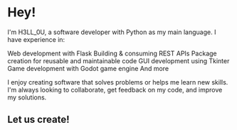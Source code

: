 # Hey!

I'm H3LL_0U, a software developer with Python as my main language. I have experience in:

  Web development with Flask
  Building & consuming REST APIs
  Package creation for reusable and maintainable code
  GUI development using Tkinter
  Game development with Godot game engine
  And more

I enjoy creating software that solves problems or helps me learn new skills. I'm always looking to collaborate, get feedback on my code, and improve my solutions.

## Let us create!
